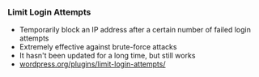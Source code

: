 ###  Limit Login Attempts

* Temporarily block an IP address after a certain number of failed login attempts
* Extremely effective against brute-force attacks
* It hasn't been updated for a long time, but still works
* [wordpress.org/plugins/limit-login-attempts/](http://wordpress.org/plugins/limit-login-attempts/)